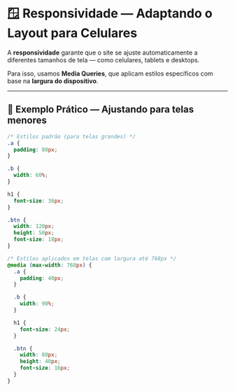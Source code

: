 # 🪟 Responsividade — Adaptando o Layout para Celulares

A **responsividade** garante que o site se ajuste automaticamente a diferentes tamanhos de tela — como celulares, tablets e desktops.

Para isso, usamos **Media Queries**, que aplicam estilos específicos com base na **largura do dispositivo**.

---

## 🧩 Exemplo Prático — Ajustando para telas menores

```css
/* Estilos padrão (para telas grandes) */
.a {
  padding: 80px;
}

.b {
  width: 60%;
}

h1 {
  font-size: 36px;
}

.btn {
  width: 120px;
  height: 50px;
  font-size: 18px;
}

/* Estilos aplicados em telas com largura até 768px */
@media (max-width: 768px) {
  .a {
    padding: 40px;
  }

  .b {
    width: 90%;
  }

  h1 {
    font-size: 24px;
  }

  .btn {
    width: 80px;
    height: 40px;
    font-size: 16px;
  }
}

